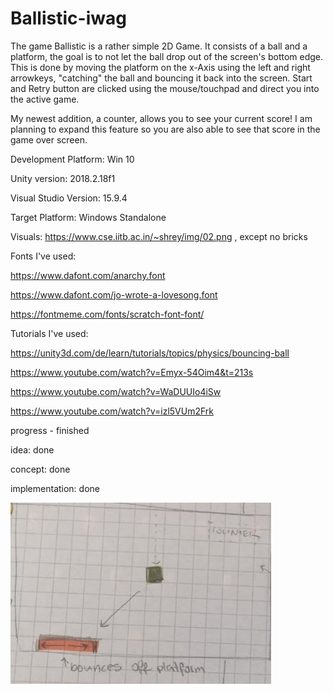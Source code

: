 # Ballistic-iwag

The game Ballistic is a rather simple 2D Game. It consists of a ball and a platform, the goal is to not let the ball drop out of the screen's bottom edge. This is done by moving the platform on the x-Axis using the left and right arrowkeys, "catching" the ball and bouncing it back into the screen. Start and Retry button are clicked using the mouse/touchpad and direct you into the active game. 

My newest addition, a counter, allows you to see your current score! I am planning to expand this feature so you are also able to see that score in the game over screen.

Development Platform:
Win 10

Unity version: 2018.2.18f1

Visual Studio Version: 15.9.4

Target Platform:
Windows Standalone

Visuals: https://www.cse.iitb.ac.in/~shrey/img/02.png , except no bricks

Fonts I've used:

https://www.dafont.com/anarchy.font

https://www.dafont.com/jo-wrote-a-lovesong.font

https://fontmeme.com/fonts/scratch-font-font/

Tutorials I've used:

https://unity3d.com/de/learn/tutorials/topics/physics/bouncing-ball

https://www.youtube.com/watch?v=Emyx-54Oim4&t=213s

https://www.youtube.com/watch?v=WaDUUIo4iSw

https://www.youtube.com/watch?v=izl5VUm2Frk

progress - finished

idea: done 

concept: done

implementation: done

<div>
<img src="./Screenshots/screenshot_screen2.jpeg">
</div>
